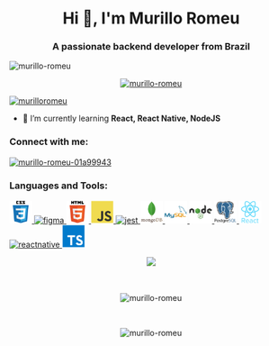 <h1 align="center">Hi 👋, I'm Murillo Romeu</h1>
<h3 align="center">A passionate backend developer from Brazil</h3>

<p align="left"> <img src="https://komarev.com/ghpvc/?username=murillo-romeu&label=Profile%20views&color=0e75b6&style=flat" alt="murillo-romeu" /> </p>

<p align="center"> <a href="https://github.com/ryo-ma/github-profile-trophy"><img src="https://github-profile-trophy.vercel.app/?username=murillo-romeu&no-frame=true&theme=dracula" alt="murillo-romeu" /></a> </p>

<p align="left"> <a href="https://twitter.com/murilloromeu" target="blank"><img src="https://img.shields.io/twitter/follow/murilloromeu?logo=twitter&style=for-the-badge" alt="murilloromeu" /></a> </p>

- 🌱 I’m currently learning **React, React Native, NodeJS**

<h3 align="left">Connect with me:</h3>
<p align="left">
<a href="https://linkedin.com/in/murillo-romeu-01a99943" target="blank"><img align="center" src="https://content.linkedin.com/content/dam/me/business/en-us/amp/brand-site/v2/bg/LI-Bug.svg.original.svg" alt="murillo-romeu-01a99943" height="30" width="40" /></a>
</p>

<h3 align="left">Languages and Tools:</h3>
<p align="left"> <a href="https://www.w3schools.com/css/" target="_blank"> <img src="https://raw.githubusercontent.com/devicons/devicon/master/icons/css3/css3-original-wordmark.svg" alt="css3" width="40" height="40"/> </a> <a href="https://www.figma.com/" target="_blank"> <img src="https://www.vectorlogo.zone/logos/figma/figma-icon.svg" alt="figma" width="40" height="40"/> </a> <a href="https://www.w3.org/html/" target="_blank"> <img src="https://raw.githubusercontent.com/devicons/devicon/master/icons/html5/html5-original-wordmark.svg" alt="html5" width="40" height="40"/> </a> <a href="https://developer.mozilla.org/en-US/docs/Web/JavaScript" target="_blank"> <img src="https://raw.githubusercontent.com/devicons/devicon/master/icons/javascript/javascript-original.svg" alt="javascript" width="40" height="40"/> </a> <a href="https://jestjs.io" target="_blank"> <img src="https://www.vectorlogo.zone/logos/jestjsio/jestjsio-icon.svg" alt="jest" width="40" height="40"/> </a> <a href="https://www.mongodb.com/" target="_blank"> <img src="https://raw.githubusercontent.com/devicons/devicon/master/icons/mongodb/mongodb-original-wordmark.svg" alt="mongodb" width="40" height="40"/> </a> <a href="https://www.mysql.com/" target="_blank"> <img src="https://raw.githubusercontent.com/devicons/devicon/master/icons/mysql/mysql-original-wordmark.svg" alt="mysql" width="40" height="40"/> </a> <a href="https://nodejs.org" target="_blank"> <img src="https://raw.githubusercontent.com/devicons/devicon/master/icons/nodejs/nodejs-original-wordmark.svg" alt="nodejs" width="40" height="40"/> </a> <a href="https://www.postgresql.org" target="_blank"> <img src="https://raw.githubusercontent.com/devicons/devicon/master/icons/postgresql/postgresql-original-wordmark.svg" alt="postgresql" width="40" height="40"/> </a> <a href="https://reactjs.org/" target="_blank"> <img src="https://raw.githubusercontent.com/devicons/devicon/master/icons/react/react-original-wordmark.svg" alt="react" width="40" height="40"/> </a> <a href="https://reactnative.dev/" target="_blank"> <img src="https://reactnative.dev/img/header_logo.svg" alt="reactnative" width="40" height="40"/> </a> <a href="https://www.typescriptlang.org/" target="_blank"> <img src="https://raw.githubusercontent.com/devicons/devicon/master/icons/typescript/typescript-original.svg" alt="typescript" width="40" height="40"/> </a> </p>

<p align="center">
  <img src="https://github-readme-stats.vercel.app/api/top-langs?username=murillo-romeu&show_icons=true&locale=en&layout=compact&theme=dracula"/>
</p>
<br/>
<p align="center">
  <img src="https://github-readme-stats.vercel.app/api?username=murillo-romeu&show_icons=true&locale=en&theme=dracula" alt="murillo-romeu" />
</p>
<br/>
<p align="center">
  <img src="https://github-readme-streak-stats.herokuapp.com/?user=murillo-romeu&theme=dracula" alt="murillo-romeu" />
</p>

<!---
murillo-romeu/murillo-romeu is a ✨ special ✨ repository because its `README.md` (this file) appears on your GitHub profile.
You can click the Preview link to take a look at your changes.
--->
